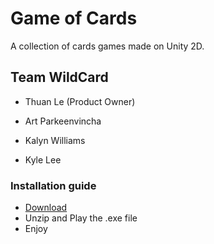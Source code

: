 # Game of Cards

A collection of cards games made on Unity 2D.

## Team WildCard

- Thuan Le (Product Owner)

- Art Parkeenvincha

- Kalyn Williams

- Kyle Lee

### Installation guide

 - [Download](https://github.com/thuanle123/GameOfCards/releases/tag/4.0)
 - Unzip and Play the .exe file
 - Enjoy


